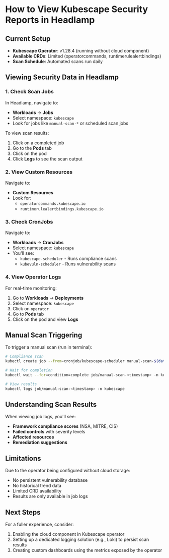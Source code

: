 # How to View Kubescape Security Reports in Headlamp

## Current Setup
- **Kubescape Operator**: v1.28.4 (running without cloud component)
- **Available CRDs**: Limited (operatorcommands, runtimerulealertbindings)
- **Scan Schedule**: Automated scans run daily

## Viewing Security Data in Headlamp

### 1. Check Scan Jobs
In Headlamp, navigate to:
- **Workloads** → **Jobs**
- Select namespace: `kubescape`
- Look for jobs like `manual-scan-*` or scheduled scan jobs

To view scan results:
1. Click on a completed job
2. Go to the **Pods** tab
3. Click on the pod
4. Click **Logs** to see the scan output

### 2. View Custom Resources
Navigate to:
- **Custom Resources**
- Look for:
  - `operatorcommands.kubescape.io`
  - `runtimerulealertbindings.kubescape.io`

### 3. Check CronJobs
Navigate to:
- **Workloads** → **CronJobs**
- Select namespace: `kubescape`
- You'll see:
  - `kubescape-scheduler` - Runs compliance scans
  - `kubevuln-scheduler` - Runs vulnerability scans

### 4. View Operator Logs
For real-time monitoring:
1. Go to **Workloads** → **Deployments**
2. Select namespace: `kubescape`
3. Click on `operator`
4. Go to **Pods** tab
5. Click on the pod and view **Logs**

## Manual Scan Triggering

To trigger a manual scan (run in terminal):
```bash
# Compliance scan
kubectl create job --from=cronjob/kubescape-scheduler manual-scan-$(date +%s) -n kubescape

# Wait for completion
kubectl wait --for=condition=complete job/manual-scan-<timestamp> -n kubescape --timeout=5m

# View results
kubectl logs job/manual-scan-<timestamp> -n kubescape
```

## Understanding Scan Results

When viewing job logs, you'll see:
- **Framework compliance scores** (NSA, MITRE, CIS)
- **Failed controls** with severity levels
- **Affected resources**
- **Remediation suggestions**

## Limitations

Due to the operator being configured without cloud storage:
- No persistent vulnerability database
- No historical trend data
- Limited CRD availability
- Results are only available in job logs

## Next Steps

For a fuller experience, consider:
1. Enabling the cloud component in Kubescape operator
2. Setting up a dedicated logging solution (e.g., Loki) to persist scan results
3. Creating custom dashboards using the metrics exposed by the operator
